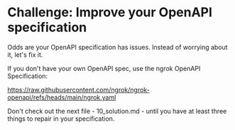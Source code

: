 # Challenge: Improve your OpenAPI specification

Odds are your OpenAPI specification has issues. Instead of worrying about it, let's fix it.

If you don't have your own OpenAPI spec, use the ngrok OpenAPI Specification:

https://raw.githubusercontent.com/ngrok/ngrok-openapi/refs/heads/main/ngrok.yaml

Don't check out the next file - 10_solution.md - until you have at least three things to repair in your specification.
